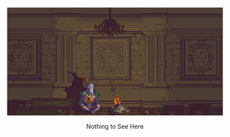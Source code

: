 <p align="center">
  <img alt="Bonfire" src="images/bonfire.gif" />
</p>
<p align="center">
  Nothing to See Here
</p>

